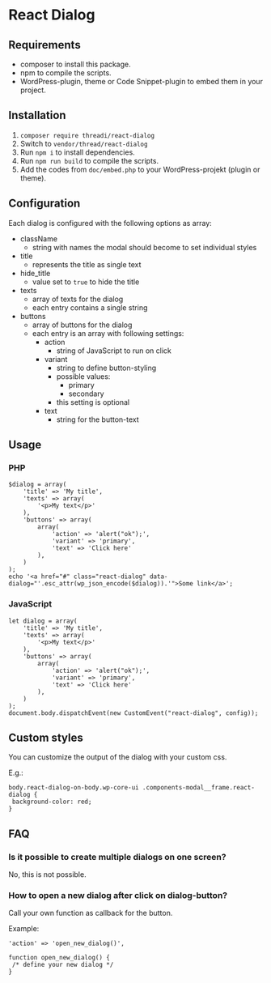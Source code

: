 # React Dialog

## Requirements

* composer to install this package.
* npm to compile the scripts.
* WordPress-plugin, theme or Code Snippet-plugin to embed them in your project.

## Installation

1. ``composer require threadi/react-dialog``
2. Switch to ``vendor/thread/react-dialog``
3. Run ``npm i`` to install dependencies.
4. Run ``npm run build`` to compile the scripts.
5. Add the codes from `doc/embed.php` to your WordPress-projekt (plugin or theme).

## Configuration

Each dialog is configured with the following options as array:

* className
    * string with names the modal should become to set individual styles
* title
    * represents the title as single text
* hide_title
    * value set to `true` to hide the title
* texts
    * array of texts for the dialog
    * each entry contains a single string
* buttons
    * array of buttons for the dialog
    * each entry is an array with following settings:
        * action
            * string of JavaScript to run on click
        * variant
            * string to define button-styling
            * possible values:
                * primary
                * secondary
            * this setting is optional
        * text
            * string for the button-text

## Usage

### PHP

```
$dialog = array(
	'title' => 'My title',
	'texts' => array(
		'<p>My text</p>'
	),
	'buttons' => array(
		array(
			'action' => 'alert("ok");',
			'variant' => 'primary',
			'text' => 'Click here'
		),
	)
);
echo '<a href="#" class="react-dialog" data-dialog="'.esc_attr(wp_json_encode($dialog)).'">Some link</a>';
```

### JavaScript

```
let dialog = array(
	'title' => 'My title',
	'texts' => array(
		'<p>My text</p>'
	),
	'buttons' => array(
		array(
			'action' => 'alert("ok");',
			'variant' => 'primary',
			'text' => 'Click here'
		),
	)
);
document.body.dispatchEvent(new CustomEvent("react-dialog", config));
```
## Custom styles

You can customize the output of the dialog with your custom css.

E.g.:

```
body.react-dialog-on-body.wp-core-ui .components-modal__frame.react-dialog {
 background-color: red;
}
```

## FAQ

### Is it possible to create multiple dialogs on one screen?

No, this is not possible.

### How to open a new dialog after click on dialog-button?

Call your own function as callback for the button.

Example:
```
'action' => 'open_new_dialog()',
```

```
function open_new_dialog() {
 /* define your new dialog */
}
```
